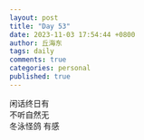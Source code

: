 ```yaml
---
layout: post
title: "Day 53"
date: 2023-11-03 17:54:44 +0800
author: 丘海东 
tags: daily
comments: true
categories: personal
published: true
---
```

闲话终日有  
不听自然无  
	冬泳怪鸽 有感
